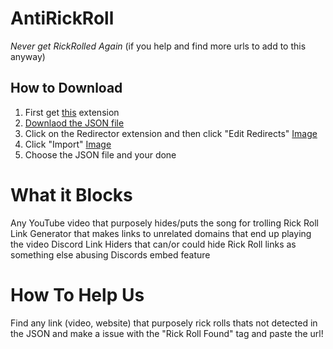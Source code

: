 # AntiRickRoll
*Never get RickRolled Again* (if you help and find more urls to add to this anyway)

## How to Download
1. First get [this](https://chrome.google.com/webstore/detail/redirector/ocgpenflpmgnfapjedencafcfakcekcd/related?hl=en) extension
2. [Downlaod the JSON file](https://github.com/GamerBoi153/AntiRickRoll/raw/main/AntiRickRoll.json)
3. Click on the Redirector extension and then click "Edit Redirects"    [Image](https://github.com/GamerBoi153/AntiRickRoll/blob/main/Images/7ea8df89683e16eff55486fa1fe37cec.png?raw=true)
4. Click "Import"    [Image](https://github.com/GamerBoi153/AntiRickRoll/blob/main/Images/76219b24a59111e833fbce3b55026f6a.png?raw=true)
5. Choose the JSON file and your done

           

# What it Blocks
Any YouTube video that purposely hides/puts the song for trolling
Rick Roll Link Generator that makes links to unrelated domains that end up playing the video
Discord Link Hiders that can/or could hide Rick Roll links as something else abusing Discords embed feature



# How To Help Us
Find any link (video, website) that purposely rick rolls thats not detected in the JSON and make a issue with the "Rick Roll Found" tag and paste the url!

